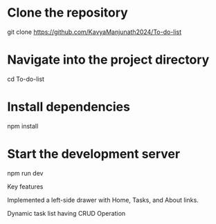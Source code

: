 # Clone the repository
git clone https://github.com/KavyaManjunath2024/To-do-list

# Navigate into the project directory
cd To-do-list

# Install dependencies
npm install

# Start the development server
npm run dev

Key features

 Implemented a left-side drawer with Home, Tasks, and About links.

 Dynamic task list having CRUD Operation
